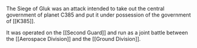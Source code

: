 
The Siege of Gluk was an attack intended to take out the central government of planet C385 and put it under possession of the government of [[K385]].

It was operated on the [[Second Guard]] and run as a joint battle between the [[Aerospace Division]] and the [[Ground Division]].